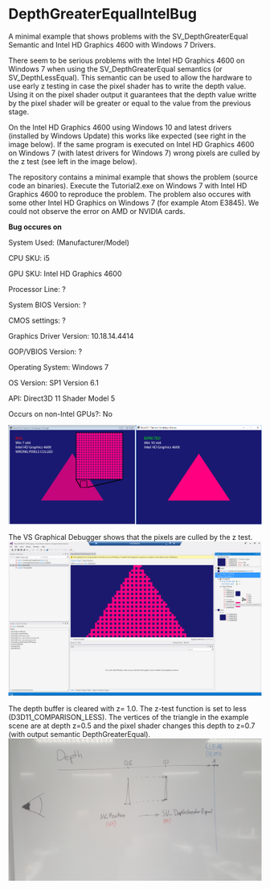 # DepthGreaterEqualIntelBug
A minimal example that shows problems with the SV_DepthGreaterEqual Semantic and Intel HD Graphics 4600 with Windows 7 Drivers.

There seem to be serious problems with the Intel HD Graphics 4600 on Windows 7 when using the SV_DepthGreaterEqual semantics (or SV_DepthLessEqual). This semantic can be used to allow the hardware to use early z testing in case the pixel shader has to write the depth value. Using it on the pixel shader output it guarantees that the depth value writte by the pixel shader will be greater or equal to the value from the previous stage.


On the Intel HD Graphics 4600 using Windows 10 and latest drivers (installed by Windows Update) this works like expected (see right in the image below). If the same program is executed on Intel HD Graphics 4600 on Windows 7 (with latest drivers for Windows 7) wrong pixels are culled by the z test (see left in the image below).


The repository contains a minimal example that shows the problem (source code an binaries). Execute the Tutorial2.exe on Windows 7 with Intel HD Graphics 4600 to reproduce the problem. The problem also occures with some other Intel HD Graphics on Windows 7 (for example Atom E3845). We could not observe the error on AMD or NVIDIA cards. 


__Bug occures on__


System Used: (Manufacturer/Model)


CPU SKU: i5


GPU SKU: Intel HD Graphics 4600


Processor Line: ?


System BIOS Version: ?


CMOS settings: ?


Graphics Driver Version: 10.18.14.4414


GOP/VBIOS Version: ?


Operating System: Windows 7


OS Version: SP1 Version 6.1


API: Direct3D 11 Shader Model 5


Occurs on non-Intel GPUs?: No



![alt tag](https://github.com/TimBo93/DepthGreaterEqualIntelBug/raw/master/Images/BugVsExpected.jpg)



The VS Graphical Debugger shows that the pixels are culled by the z test. 
![alt tag](https://github.com/TimBo93/DepthGreaterEqualIntelBug/raw/master/Images/GraphicalDebugger.PNG)


The depth buffer is cleared with z= 1.0. The z-test function is set to less (D3D11_COMPARISON_LESS). The vertices of the triangle in the example scene are at depth z=0.5 and the pixel shader changes this depth to z=0.7 (with output semantic DepthGreaterEqual).
![alt tag](https://github.com/TimBo93/DepthGreaterEqualIntelBug/raw/master/Images/Scene.jpg)

